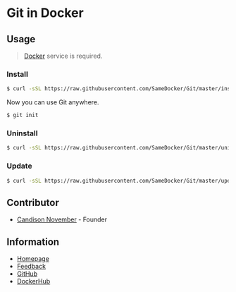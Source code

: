# Git in Docker

## Usage

> [Docker](https://www.docker.com) service is required.

### Install

```bash
$ curl -sSL https://raw.githubusercontent.com/SameDocker/Git/master/install.sh | bash
```

Now you can use Git anywhere.

```bash
$ git init
```

### Uninstall

```bash
$ curl -sSL https://raw.githubusercontent.com/SameDocker/Git/master/uninstall.sh | bash
```

### Update

```bash
$ curl -sSL https://raw.githubusercontent.com/SameDocker/Git/master/update.sh | bash
```

## Contributor

- [Candison November](http://www.kandisheng.com) - Founder

## Information

- [Homepage](http://www.SameDocker.com)
- [Feedback](https://github.com/SameDocker/Git/issues)
- [GitHub](https://github.com/SameDocker/Git)
- [DockerHub](https://hub.docker.com/r/samedocker/git/)